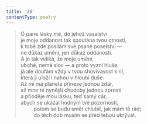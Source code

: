 ```yaml
---
title: '26'
contentType: poetry
---
```


> Ó pane lásky mé, do jehož vasalství  
> je moje oddanost tak spoutána tvou ctností,  
> k tobě zde posílám své psané poselství —  
> ne důkaz umění, jen důkaz oddanosti.  
> A je tak veliká, že moje umění,  
> ubohé, nemá slov — a proto vyzní hluše;  
> já ale doufám vždy v tvou shovívavost k ní,  
> která ji uloží i nahou v hloubi duše.  
> Až mi má planeta přinese jednou zdar,  
> až mne té nynější chudoby jednou zprostí  
> a přioděje mou lásku, teď samý cár,  
> abych se ukázal hodným tvé pozornosti,  
>          potom se budu smět chlubit, jak mám tě rád;  
>          do těch dob musím se před tebou ukrývat.
